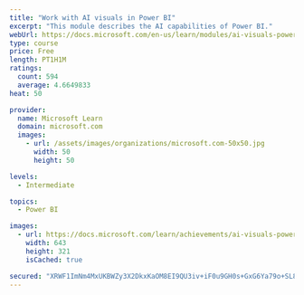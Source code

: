 ```yaml
---
title: "Work with AI visuals in Power BI"
excerpt: "This module describes the AI capabilities of Power BI."
webUrl: https://docs.microsoft.com/en-us/learn/modules/ai-visuals-power-bi/
type: course
price: Free
length: PT1H1M
ratings:
  count: 594
  average: 4.6649833
heat: 50

provider:
  name: Microsoft Learn
  domain: microsoft.com
  images:
    - url: /assets/images/organizations/microsoft.com-50x50.jpg
      width: 50
      height: 50

levels:
  - Intermediate

topics:
  - Power BI

images:
  - url: https://docs.microsoft.com/learn/achievements/ai-visuals-power-bi-social.png
    width: 643
    height: 321
    isCached: true

secured: "XRWF1ImNm4MxUKBWZy3X2DkxKaOM8EI9QU3iv+iF0u9GH0s+GxG6Ya79o+SL8tmaXiyCXsiEqucJ9xCVLWTee3Fn/jdDGHFWwkZEh51e7zKIOIuZswLQnud5ZWvwCAoOLaLl/ZDyy6rbyg/1Lpwj56UBcXFYpygSOcw+tKVnJNUVHXG3EU7zFoNNPmQ5tzM6BQFXnovF+8Wh3tnuGQYP03u7AQP1GJQKQxYi0tJtFI08BAq5MXpPpf5oCTzEhXcIautMU4AJzotumTiq/+dzEP/mks/NXgQ4PAQ9cfOLRiLzOISFVwHzYMpiM9Mxry9HMk02do/nxU7KsYcG+E3R2nRtXTfK5Tq7FLGGTP+BlOgEGLjUq8cfmcCXi28WHPSPgFjXdfQOYRilfA65DFSJuwXSi4TkW7hFo8BnIlYA2Ig=;58s+H0fNGHw/eAiwJEvQLA=="
---
```


